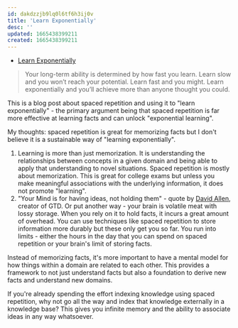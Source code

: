 ```yaml
---
id: dakdzzjb9lq0l6tf6h3ij0v
title: 'Learn Exponentially'
desc: ''
updated: 1665438399211
created: 1665438399211
---
```


- [Learn Exponentially](https://saveall.ai/blog/learn-exponentially)

> Your long-term ability is determined by how fast you learn.  Learn slow and you won’t reach your potential. Learn fast and you might. Learn exponentially and you’ll achieve more than anyone thought you could.

This is a blog post about spaced repetition and using it to "learn exponentially" - the primary argument being that spaced repetition is far more effective at learning facts and can unlock "exponential learning".

My thoughts: spaced repetition is great for memorizing facts but I don't believe it is a sustainable way of "learning exponentially". 

1. Learning is more than just memorization. It is understanding the relationships between concepts in a given domain and being able to apply that understanding to novel situations.  Spaced repetition is mostly about memorization. This is great for college exams but unless you make meaningful associations with the underlying information, it does not promote "learning".
2. "Your Mind is for having ideas, not holding them" - quote by [David Allen](https://earnworthy.com/david-allen-quote/), creator of GTD. Or put another way - your brain is volatile meat with lossy storage. When you rely on it to hold facts, it incurs a great amount of overhead. You can use techniques like spaced repetition to store information more durably but these only get you so far. You run into limits - either the hours in the day that you can spend on spaced repetition or your brain's limit of storing facts.

Instead of memorizing facts, it's more important to have a mental model for how things within a domain are related to each other. This provides a framework to not just understand facts but also a foundation to derive new facts and understand new domains. 

If you're already spending the effort indexing knowledge using spaced repetition, why not go all the way and index that knowledge externally in a knowledge base? This gives you infinite memory and the ability to associate ideas in any way whatsoever. 
